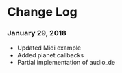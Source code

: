 # Change Log
### January 29, 2018
 - Updated Midi example
 - Added planet callbacks
 - Partial implementation of audio_de